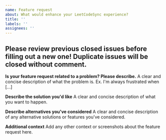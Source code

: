 ```yaml
---
name: Feature request
about: What would enhance your LeetCodeSync experience?
title: ''
labels: ''
assignees: ''
---
```


## Please review previous closed issues before filling out a new one! Duplicate issues will be closed without comment.

**Is your feature request related to a problem? Please describe.**
A clear and concise description of what the problem is. Ex. I'm always frustrated when [...]

**Describe the solution you'd like**
A clear and concise description of what you want to happen.

**Describe alternatives you've considered**
A clear and concise description of any alternative solutions or features you've considered.

**Additional context**
Add any other context or screenshots about the feature request here.
